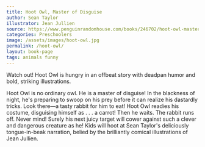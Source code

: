 ```yaml
---
title: Hoot Owl, Master of Disguise
author: Sean Taylor
illustrator: Jean Jullien
source: https://www.penguinrandomhouse.com/books/246702/hoot-owl-master-of-disguise-by-sean-taylor/
categories: Preschoolers
image: /assets/images/hoot-owl.jpg
permalink: /hoot-owl/
layout: book-page
tags: animals funny
---
```

Watch out! Hoot Owl is hungry in an offbeat story with deadpan humor and bold, striking illustrations.

Hoot Owl is no ordinary owl. He is a master of disguise! In the blackness of night, he's preparing to swoop on his prey before it can realize his dastardly tricks. Look there—a tasty rabbit for him to eat! Hoot Owl readies his costume, disguising himself as . . . a carrot! Then he waits. The rabbit runs off. Never mind! Surely his next juicy target will cower against such a clever and dangerous creature as he! Kids will hoot at Sean Taylor's deliciously tongue-in-beak narration, belied by the brilliantly comical illustrations of Jean Jullien.
